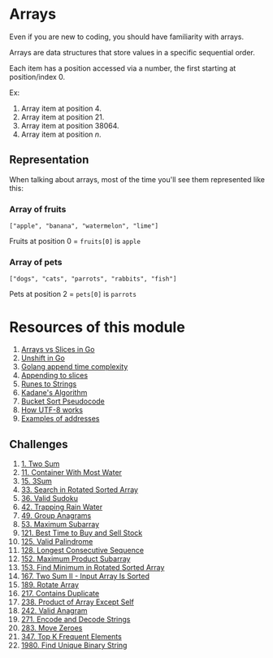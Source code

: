# Arrays

Even if you are new to coding, you should have familiarity with arrays.

Arrays are data structures that store values in a specific sequential order.

Each item has a position accessed via a number, the first starting at position/index 0.

Ex:

1. Array item at position 4.
2. Array item at position 21.
3. Array item at position 38064.
4. Array item at position _n_.

## Representation

When talking about arrays, most of the time you'll see them represented like this:

### Array of fruits

```
["apple", "banana", "watermelon", "lime"]
```

Fruits at position 0 = `fruits[0]` is `apple`


### Array of pets

```
["dogs", "cats", "parrots", "rabbits", "fish"]
```

Pets at position 2 = `pets[0]` is `parrots`

# Resources of this module

1. [Arrays vs Slices in Go](https://github.com/EmilianoCervantes/go-learnings/blob/main/1-go-101/3-collections/collections.go)
2. [Unshift in Go](https://go.dev/play/p/wNgO9LeX514)
3. [Golang append time complexity](https://medium.com/vendasta/golang-the-time-complexity-of-append-2177dcfb6bad)
4. [Appending to slices](https://www.reddit.com/r/golang/comments/l0c89y/appending_to_slices_is_efficient/)
5. [Runes to Strings](https://stackoverflow.com/questions/39245610/golang-converting-from-rune-to-string)
6. [Kadane's Algorithm](https://www.geeksforgeeks.org/largest-sum-contiguous-subarray/)
7. [Bucket Sort Pseudocode](https://en.wikipedia.org/wiki/Bucket_sort)
8. [How UTF-8 works](https://www.johndcook.com/blog/2019/09/09/how-utf-8-works/)
9. [Examples of addresses](https://www.summet.com/dmsi/html/codesamples/addresses.html)

## Challenges

1. [1. Two Sum](https://leetcode.com/problems/two-sum/)
2. [11. Container With Most Water](https://leetcode.com/problems/container-with-most-water/)
3. [15. 3Sum](https://leetcode.com/problems/3sum/)
4. [33. Search in Rotated Sorted Array](https://leetcode.com/problems/search-in-rotated-sorted-array/)
5. [36. Valid Sudoku](https://leetcode.com/problems/valid-sudoku/)
6. [42. Trapping Rain Water](https://leetcode.com/problems/trapping-rain-water/)
7. [49. Group Anagrams](https://leetcode.com/problems/group-anagrams/)
8. [53. Maximum Subarray](https://leetcode.com/problems/maximum-subarray/)
9. [121. Best Time to Buy and Sell Stock](https://leetcode.com/problems/best-time-to-buy-and-sell-stock/)
10. [125. Valid Palindrome](https://leetcode.com/problems/valid-palindrome/)
11. [128. Longest Consecutive Sequence](https://leetcode.com/problems/longest-consecutive-sequence/)
12. [152. Maximum Product Subarray](https://leetcode.com/problems/maximum-product-subarray/)
13. [153. Find Minimum in Rotated Sorted Array](https://leetcode.com/problems/find-minimum-in-rotated-sorted-array/)
14. [167. Two Sum II - Input Array Is Sorted](https://leetcode.com/problems/two-sum-ii-input-array-is-sorted/)
15. [189. Rotate Array](https://leetcode.com/problems/rotate-array/)
16. [217. Contains Duplicate](https://leetcode.com/problems/contains-duplicate/)
17. [238. Product of Array Except Self](https://leetcode.com/problems/product-of-array-except-self/)
18. [242. Valid Anagram](https://leetcode.com/problems/valid-anagram/)
19. [271. Encode and Decode Strings](https://leetcode.com/problems/encode-and-decode-strings/)
20. [283. Move Zeroes](https://leetcode.com/problems/move-zeroes/)
21. [347. Top K Frequent Elements](https://leetcode.com/problems/top-k-frequent-elements/)
22. [1980. Find Unique Binary String](https://leetcode.com/problems/find-unique-binary-string/)
